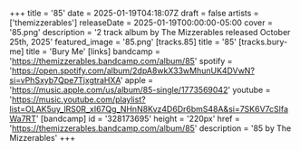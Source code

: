 +++
title = '85'
date = 2025-01-19T04:18:07Z
draft = false
artists = ['themizzerables']
releaseDate = 2025-01-19T00:00:00-05:00
cover = '85.png'
description = '2 track album by The Mizzerables released October 25th, 2025'
featured_image = '85.png'
[tracks.85]
title = '85'
[tracks.bury-me]
title = 'Bury Me'
[links]
    bandcamp = 'https://themizzerables.bandcamp.com/album/85'
    spotify = 'https://open.spotify.com/album/2dpA8wkX33wMhunUK4DVwN?si=vPhSxyb7Qpe7TjxgtraHXA'
    apple = 'https://music.apple.com/us/album/85-single/1773569042'
    youtube = 'https://music.youtube.com/playlist?list=OLAK5uy_lRS0R_xI67Qg_NHnN8Kvz4D6Dr6bmS48A&si=7SK6V7cSlfaWa7RT'
[bandcamp]
id = '328173695'
height = '220px'
href = 'https://themizzerables.bandcamp.com/album/85'
description = '85 by The Mizzerables'
+++
